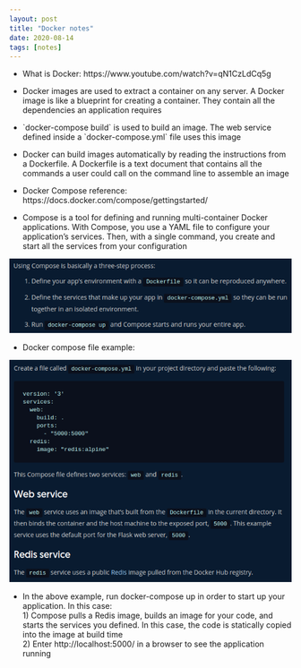 ```yaml
---
layout: post
title: "Docker notes"
date: 2020-08-14
tags: [notes]
---
```


- <p>What is Docker: https://www.youtube.com/watch?v=qN1CzLdCq5g</p>

- <p>Docker images are used to extract a container on any server. A Docker image is like a blueprint for creating a container. They contain all the dependencies an application requires</p>

- <p>`docker-compose build` is used to build an image. The web service defined inside a `docker-compose.yml` file uses this image</p>

- <p>Docker can build images automatically by reading the instructions from a Dockerfile. A Dockerfile is a text document that contains all the commands a user could call on the command line to assemble an image</p>

- <p>Docker Compose reference: https://docs.docker.com/compose/gettingstarted/</p>

- <p>Compose is a tool for defining and running multi-container Docker applications. With Compose, you use a YAML file to configure your application’s services. Then, with a single command, you create and start all the services from your configuration</p>

![TF IDF](/assets/docker-1.png)

- <p>Docker compose file example:</p>

![TF IDF](/assets/docker-2.png)

- <p>In the above example, run docker-compose up in order to start up your application. In this case:
    <br> 1) Compose pulls a Redis image, builds an image for your code, and starts the services you defined. In this case, the code is statically copied into the image at build time
    <br> 2) Enter http://localhost:5000/ in a browser to see the application running
